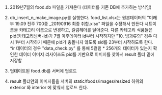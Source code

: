 ﻿1. 2019년7월의 food.db 파일을 가져온다 (데이터를 기존 DB에 추가하는 방식임)

2. db_insert_n_make_image.py를 실행한다.
food_list.xlsx는 원본데이터의 "미래부 19.09 전주 700종 _20190916 최종 취합.xlsx" 파일을 수정해서 만든다
시트이름을 카테고리 이름으로 변경하고, 컬럼헤더를 달아준다.
다른 카테고리 식품들은 pid(카테고리넘버-id)가 7월 이후데이터 id부터 시작하지만 "10. 빙과류의" 경우 다시 1부터 시작하기 때문에 pid가 충돌나지 않도록 sid를 23부터 시작하도록 한다.
*ir 데이터의 경우 "data_check.py" 를 통해 5컬럼 * 256개의 데이터가 있는지 확인한 데이터
이미지 리사이즈도 pid를 기반으로 이미지를 찾아서 result 폴더 밑에 저장함

3. 업데이트된 food.db를 서버에 업로드

4. result 폴더안의 이미지들을 서버의 static/foods/images/resized 하위의 exterior 와 interior 에 맞춰서 업로드 한다.